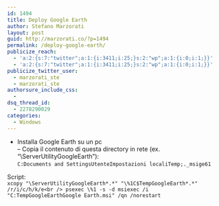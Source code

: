 ```yaml
---
id: 1494
title: Deploy Google Earth
author: Stefano Marzorati
layout: post
guid: http://marzorati.co/?p=1494
permalink: /deploy-google-earth/
publicize_reach:
  - 'a:2:{s:7:"twitter";a:1:{i:3411;i:25;}s:2:"wp";a:1:{i:0;i:1;}}'
  - 'a:2:{s:7:"twitter";a:1:{i:3411;i:25;}s:2:"wp";a:1:{i:0;i:1;}}'
publicize_twitter_user:
  - marzorati_ste
  - marzorati_ste
authorsure_include_css:
  - 
dsq_thread_id:
  - 2278290029
categories:
  - Windows
---
```

- Installa Google Earth su un pc  
&#8211; Copia il contenuto di questa directory in rete (ex. &#8220;\ServerUtilityGoogleEarth&#8221;):  
`C:Documents and SettingsUtenteImpostazioni localiTemp;._msige61`

Script:  
`xcopy "\ServerUtilityGoogleEarth*.*" "\%1C$TempGoogleEarth*.*" /r/i/c/h/k/e<br />
psexec \%1 -s -d msiexec /i  "C:TempGoogleEarthGoogle Earth.msi" /qn /norestart`